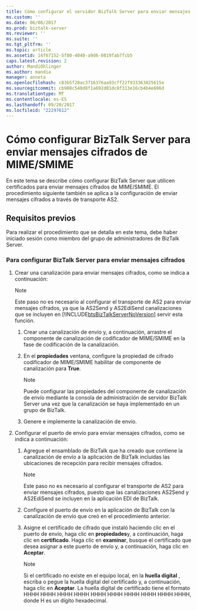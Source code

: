```yaml
---
title: Cómo configurar el servidor BizTalk Server para enviar mensajes MIME/SMIME de cifrado | Documentos de Microsoft
ms.custom: ''
ms.date: 06/08/2017
ms.prod: biztalk-server
ms.reviewer: ''
ms.suite: ''
ms.tgt_pltfrm: ''
ms.topic: article
ms.assetid: 14f67152-5f80-4040-a9d6-0819fab7fcb5
caps.latest.revision: 2
author: MandiOhlinger
ms.author: mandia
manager: anneta
ms.openlocfilehash: c83b5f28ac3716376aa93cff22f933363825615e
ms.sourcegitcommit: cb908c540d8f1a692d01dc8f313e16cb4b4e696d
ms.translationtype: MT
ms.contentlocale: es-ES
ms.lasthandoff: 09/20/2017
ms.locfileid: "22297612"
---
```

# <a name="how-to-configure-biztalk-server-to-send-encrypted-mimesmime-messages"></a>Cómo configurar BizTalk Server para enviar mensajes cifrados de MIME/SMIME
En este tema se describe cómo configurar BizTalk Server que utilicen certificados para enviar mensajes cifrados de MIME/SMIME. El procedimiento siguiente también se aplica a la configuración de enviar mensajes cifrados a través de transporte AS2.  
  
## <a name="prerequisites"></a>Requisitos previos  
 Para realizar el procedimiento que se detalla en este tema, debe haber iniciado sesión como miembro del grupo de administradores de BizTalk Server.  
  
### <a name="to-configure-biztalk-server-to-send-encrypted-messages"></a>Para configurar BizTalk Server para enviar mensajes cifrados  
  
1.  Crear una canalización para enviar mensajes cifrados, como se indica a continuación:  
  
    > [!NOTE]  
    >  Este paso no es necesario al configurar el transporte de AS2 para enviar mensajes cifrados, ya que la AS2Send y AS2EdiSend canalizaciones que se incluyen en [!INCLUDE[btsBizTalkServerNoVersion](../includes/btsbiztalkservernoversion-md.md)] servir esta función.  
  
    1.  Crear una canalización de envío y, a continuación, arrastre el componente de canalización de codificador de MIME/SMIME en la fase de codificación de la canalización.  
  
    2.  En el **propiedades** ventana, configure la propiedad de cifrado codificador de MIME/SMIME habilitar de componente de canalización para **True**.  
  
        > [!NOTE]  
        >  Puede configurar las propiedades del componente de canalización de envío mediante la consola de administración de servidor BizTalk Server una vez que la canalización se haya implementado en un grupo de BizTalk.  
  
    3.  Genere e implemente la canalización de envío.  
  
2.  Configurar el puerto de envío para enviar mensajes cifrados, como se indica a continuación:  
  
    1.  Agregue el ensamblado de BizTalk que ha creado que contiene la canalización de envío a la aplicación de BizTalk incluidas las ubicaciones de recepción para recibir mensajes cifrados.  
  
        > [!NOTE]  
        >  Este paso no es necesario al configurar el transporte de AS2 para enviar mensajes cifrados, puesto que las canalizaciones AS2Send y AS2EdiSend se incluyen en la aplicación EDI de BizTalk.  
  
    2.  Configure el puerto de envío en la aplicación de BizTalk con la canalización de envío que creó en el procedimiento anterior.  
  
    3.  Asigne el certificado de cifrado que instaló haciendo clic en el puerto de envío, haga clic en **propiedades**y, a continuación, haga clic en **certificado**. Haga clic en **examinar**, busque el certificado que desea asignar a este puerto de envío y, a continuación, haga clic en **Aceptar**.  
  
        > [!NOTE]  
        >  Si el certificado no existe en el equipo local, en la **huella digital** , escriba o pegue la huella digital del certificado y, a continuación, haga clic en **Aceptar**. La huella digital de certificado tiene el formato HHHH HHHH HHHH HHHH HHHH HHHH HHHH HHHH HHHH HHHH, donde H es un dígito hexadecimal.